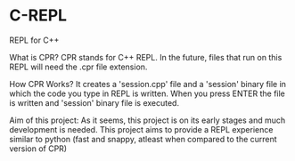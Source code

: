 # C-REPL
REPL for C++

What is CPR? CPR stands for C++ REPL. In the future, files that run on this REPL will need the .cpr file extension.

How CPR Works?
  It creates a 'session.cpp' file and a 'session' binary file in which the code you type in REPL is written.
  When you press ENTER the file is written and 'session' binary file is executed.

Aim of this project: As it seems, this project is on its early stages and much development is needed. This project aims to provide a REPL experience similar to python (fast and snappy, atleast when compared to the current version of CPR)
